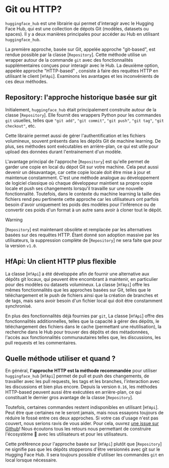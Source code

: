 <!--⚠️ Note that this file is in Markdown but contains specific syntax for our doc-builder (similar to MDX) that may not be
rendered properly in your Markdown viewer.
-->

# Git ou HTTP?

`huggingface_hub` est une librairie qui permet d'interagir avec le Hugging Face Hub,
qui est une collection de dépots Git (modèles, datasets ou spaces).
Il y a deux manières principales pour accéder au Hub en utilisant `huggingface_hub`.

La première approche, basée sur Git, appelée approche "git-based", est rendue possible par la classe [`Repository`].
Cette méthode utilise un wrapper autour de la commande `git` avec des fonctionnalités supplémentaires conçues pour interagir avec le Hub. La deuxième option, appelée approche "HTTP-based" , consiste à faire des requêtes HTTP en utilisant le client [`HfApi`]. Examinons
les avantages et les inconvénients de ces deux méthodes.

## Repository: l'approche historique basée sur git

Initialement, `huggingface_hub` était principalement construite autour de la classe [`Repository`]. Elle fournit des
wrappers Python pour les commandes `git` usuelles, telles que `"git add"`, `"git commit"`, `"git push"`,
`"git tag"`, `"git checkout"`, etc.

Cette librairie permet aussi de gérer l'authentification et les fichiers volumineux, souvent présents dans les dépôts Git de machine learning. De plus, ses méthodes sont exécutables en arrière-plan, ce qui est utile pour upload des données durant l'entrainement d'un modèle.

L'avantage principal de l'approche [`Repository`] est qu'elle permet de garder une
copie en local du dépot Git sur votre machine. Cela peut aussi devenir un désavantage,
car cette copie locale doit être mise à jour et maintenue constamment. C'est une méthode
analogue au développement de logiciel classique où chaque développeur maintient sa propre copie locale
et push ses changements lorsqu'il travaille sur une nouvelle fonctionnalité.
Toutefois, dans le contexte du machine learning la taille des fichiers rend peu pertinente cette approche car
les utilisateurs ont parfois besoin d'avoir
uniquement les poids des modèles pour l'inférence ou de convertir ces poids d'un format à un autre sans avoir à cloner
tout le dépôt.

> [!WARNING]
> [`Repository`] est maintenant obsolète et remplacée par les alternatives basées sur des requêtes HTTP. Étant donné son adoption massive par les utilisateurs,
> la suppression complète de [`Repository`] ne sera faite que pour la version `v1.0`.

## HfApi: Un client HTTP plus flexible

La classe [`HfApi`] a été développée afin de fournir une alternative aux dépôts git locaux,
qui peuvent être encombrant à maintenir, en particulier pour des modèles ou datasets volumineux.
La classe [`HfApi`]  offre les mêmes fonctionnalités que les approches basées sur Git,
telles que le téléchargement et le push de fichiers ainsi que la création de branches et de tags, mais sans
avoir besoin d'un fichier local qui doit être constamment synchronisé.

En plus des fonctionnalités déjà fournies par `git`, La classe [`HfApi`] offre des fonctionnalités
additionnelles, telles que la capacité à gérer des dépôts, le téléchargement des fichiers
dans le cache (permettant une réutilisation), la recherche dans le Hub pour trouver
des dépôts et des métadonnées, l'accès aux fonctionnalités communautaires telles que, les discussions,
les pull requests et les commentaires.

## Quelle méthode utiliser et quand ?

En général, **l'approche HTTP est la méthode recommandée** pour utiliser `huggingface_hub`
[`HfApi`] permet de pull et push des changements, de travailler avec les pull requests, les tags et les branches, l'interaction avec les discussions
et bien plus encore. Depuis la version `0.16`, les méthodes HTTP-based peuvent aussi être exécutées en arrière-plan, ce qui constituait le
dernier gros avantage  de la classe [`Repository`].

Toutefois, certaines commandes restent indisponibles en utilisant [`HfApi`].
Peut être que certaines ne le seront jamais, mais nous essayons toujours de réduire le fossé entre ces deux approches.
Si votre cas d'usage n'est pas couvert, nous serions ravis de vous aider. Pour cela, ouvrez 
[une issue sur Github](https://github.com/huggingface/huggingface_hub)! Nous écoutons tous les retours nous permettant de construire
l'écosystème 🤗 avec les utilisateurs et pour les utilisateurs.

Cette préférence pour l'approche basée sur [`HfApi`] plutôt que [`Repository`] ne signifie pas que les dépôts stopperons d'être versionnés avec git sur le Hugging Face Hub. Il sera toujours possible d'utiliser les commandes `git` en local lorsque nécessaire.